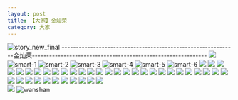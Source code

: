 ```yaml
---
layout: post
title: 【大家】金灿荣
category: 大家
---
```

![story_new_final](http://s79weexgu.hd-bkt.clouddn.com/img/story_new_final_0322.png)
-------------------------------------------------------------金灿荣-------------------------------------------------------------
![](http://s79wgrh40.hd-bkt.clouddn.com/img/jin-220611-1.jpg)
![smart-1](http://s79weexgu.hd-bkt.clouddn.com/img/smart-1.png)
![smart-2](http://s79weexgu.hd-bkt.clouddn.com/img/smart-2.png)
![smart-3](http://s79weexgu.hd-bkt.clouddn.com/img/smart-3.png)
![smart-4](http://s79weexgu.hd-bkt.clouddn.com/img/smart-4.png)
![smart-5](http://s79weexgu.hd-bkt.clouddn.com/img/smart-5.png)
![smart-6](http://s79weexgu.hd-bkt.clouddn.com/img/smart-6.png)
![](http://s79weexgu.hd-bkt.clouddn.com/img/situation-0324-1.png)
![](http://s79weexgu.hd-bkt.clouddn.com/img/situation-0324-2.png)
![](http://s79weexgu.hd-bkt.clouddn.com/img/situation-0324-3.png)
![](http://s79weexgu.hd-bkt.clouddn.com/img/fragment-220322-2.png)
![](http://s79weexgu.hd-bkt.clouddn.com/img/fragment-220322-3.png)
![](http://s79weexgu.hd-bkt.clouddn.com/img/fragment-220322-4.png)
![](http://s79weexgu.hd-bkt.clouddn.com/img/fragment-220322-5.png)
![](http://s79weexgu.hd-bkt.clouddn.com/img/jin-220325-1.png)
![](http://s79weexgu.hd-bkt.clouddn.com/img/jin-220325-2.png)
![](http://s79weexgu.hd-bkt.clouddn.com/img/jin-220325-3.png)
![](http://s79weexgu.hd-bkt.clouddn.com/img/jin-220325-4.png)
![](http://s79weexgu.hd-bkt.clouddn.com/img/jin-220325-5.png)
![](http://s79weexgu.hd-bkt.clouddn.com/img/jin-220325-6.png)
![](http://s79weexgu.hd-bkt.clouddn.com/img/jin-220325-7.png)
![](http://s79weexgu.hd-bkt.clouddn.com/img/jin-220325-8.png)
![](http://s79weexgu.hd-bkt.clouddn.com/img/jin-220325-9.png)
![](http://s79weexgu.hd-bkt.clouddn.com/img/jin-220325-12.png)
![](http://s79weexgu.hd-bkt.clouddn.com/img/jin-220325-13.png)
![](http://s79weexgu.hd-bkt.clouddn.com/img/jin-220325-14.png)
![](http://s79weexgu.hd-bkt.clouddn.com/img/jin-220325-10.png)
![](http://s79weexgu.hd-bkt.clouddn.com/img/jin-220325-11.png)
![](http://s79weexgu.hd-bkt.clouddn.com/img/jin-220325-15.png)
![](http://s79weexgu.hd-bkt.clouddn.com/img/jin-220325-16.png)
![](http://s79weexgu.hd-bkt.clouddn.com/img/jin-220325-17.png)
![](http://s79weexgu.hd-bkt.clouddn.com/img/jin-220325-18.png)
![](http://s79weexgu.hd-bkt.clouddn.com/img/jin-220325-19.png)
![](http://s79weexgu.hd-bkt.clouddn.com/img/inspire-220326-1.png)
![](http://s79weexgu.hd-bkt.clouddn.com/img/inspire-220326-2.png)
![](http://s79weexgu.hd-bkt.clouddn.com/img/inspire-220326-3.png)
![](http://s79weexgu.hd-bkt.clouddn.com/img/inspire-220326-4.png)
![](http://s79weexgu.hd-bkt.clouddn.com/img/inspire-220326-5.png)
![](http://s79weexgu.hd-bkt.clouddn.com/img/inspire-220326-6.png)
![](http://s79weexgu.hd-bkt.clouddn.com/img/inspire-220326-7.png)
![](http://s79weexgu.hd-bkt.clouddn.com/img/inspire-220326-8.png)
![](http://s79weexgu.hd-bkt.clouddn.com/img/inspire-220326-9.png)
![](http://s79weexgu.hd-bkt.clouddn.com/img/inspire-220326-10.png)
![](http://s79weexgu.hd-bkt.clouddn.com/img/inspire-220326-11.png)
![](http://s79weexgu.hd-bkt.clouddn.com/img/inspire-220326-12.png)
![](http://s79weexgu.hd-bkt.clouddn.com/img/fragment-220413-1.png)  
![](http://s79weexgu.hd-bkt.clouddn.com/img/fragment-220413-2.png)
![wanshan](http://s79weexgu.hd-bkt.clouddn.com/img/wanshan.png)





  




